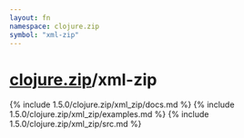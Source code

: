 ```yaml
---
layout: fn
namespace: clojure.zip
symbol: "xml-zip"
---
```


# [clojure.zip](../)/xml-zip

{% include 1.5.0/clojure.zip/xml_zip/docs.md %}
{% include 1.5.0/clojure.zip/xml_zip/examples.md %}
{% include 1.5.0/clojure.zip/xml_zip/src.md %}

